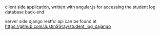 client side application, written with angular.js for accessing the student log database back-end

server side django restful api can be found at https://github.com/JustinSGray/student_log_dajango